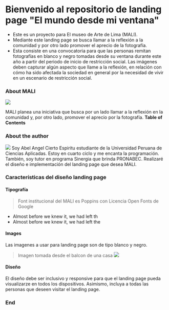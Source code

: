 # Bienvenido al repositorio de landing page "El mundo desde mi ventana"

- Este es un proyecto para El museo de Arte de Lima (MALI).
- Mediante este landing page se busca llamar a la reflexión a la comunidad y por otro lado promover el aprecio de la fotografía.
- Esta consiste en una convocatoria para que las personas remitan fotografías en blanco y negro tomadas desde su ventana durante este año a partir del periodo de inicio de restricción social. Las imágenes deben capturar algún aspecto que llame a la reflexión, en relación con cómo ha sido afectada la sociedad en general por la necesidad de vivir en un escenario de restricción social.
### About MALI

![](https://isic.pe/wp-content/uploads/2017/03/MALI-app.jpg)

MALI planea una iniciativa que busca por un lado llamar a la reflexión en la comunidad y, por otro lado, promover el aprecio por la fotografía.
**Table of Contents**
### About the author
![](https://yt3.ggpht.com/ytc/AKedOLTi-WUWcYDMK0-x1ZOAd7rQpP3MSf0-tOb9inRpqw=s900-c-k-c0x00ffffff-no-rj)
Soy Abel Angel Cierto Espiritu  estudiante de la Universidad Peruana de Ciencias Aplicadas. Estoy en cuarto ciclo y me encanta la programación. También, soy tutor en programa Sinergia que brinda PRONABEC. Realizaré el diseño e implementación del landing page que desea MALI.

### Características del diseño landing page
#### Tipografía
>Font institucional del MALI es Poppins con Licencia Open Fonts de Google

- Almost before we knew it, we had left th
- Almost before we knew it, we had left the

#### Images

Las imagenes a usar para landing page son de tipo blanco y negro.
> Imagen tomada desde el balcon de una casa
![](https://i0.wp.com/www.iluminancia.com/wp-content/uploads/2020/09/ver-en-blanco-y-negro-conversion-0969-01.jpg?fit=1800%2C1200&ssl=1)

#### Diseño
El diseño debe ser inclusivo y responsive para que el landing page pueda visualizarze en todos los dispositivos. Asimismo, incluya a todas las personas que deseen visitar el landing page.

### End